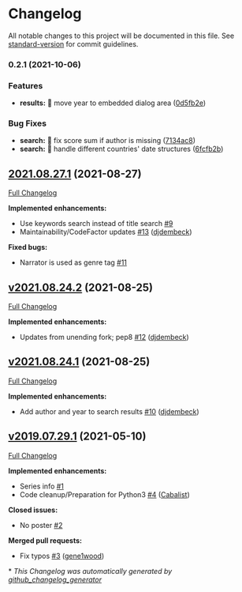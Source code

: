 # Changelog

All notable changes to this project will be documented in this file. See [standard-version](https://github.com/conventional-changelog/standard-version) for commit guidelines.

### 0.2.1 (2021-10-06)


### Features

* **results:** :lipstick: move year to embedded dialog area ([0d5fb2e](https://github.com/seanap/Audiobooks.bundle/commit/0d5fb2edb4990e581ce087600a648f6ebf1aba70))


### Bug Fixes

* **search:** :bug: fix score sum if author is missing ([7134ac8](https://github.com/seanap/Audiobooks.bundle/commit/7134ac8558d620242dd97bee48707f2c2b4cc7fe))
* **search:** :bug: handle different countries' date structures ([6fcfb2b](https://github.com/seanap/Audiobooks.bundle/commit/6fcfb2b4677cf171474e8789a1c98bada88774ea))

## [2021.08.27.1](https://github.com/seanap/Audiobooks.bundle/tree/2021.08.27.1) (2021-08-27)

[Full Changelog](https://github.com/seanap/Audiobooks.bundle/compare/v2021.08.24.2...2021.08.27.1)

**Implemented enhancements:**

- Use keywords search instead of title search [\#9](https://github.com/seanap/Audiobooks.bundle/issues/9)
- Maintainability/CodeFactor updates [\#13](https://github.com/seanap/Audiobooks.bundle/pull/13) ([djdembeck](https://github.com/djdembeck))

**Fixed bugs:**

- Narrator is used as genre tag [\#11](https://github.com/seanap/Audiobooks.bundle/issues/11)

## [v2021.08.24.2](https://github.com/seanap/Audiobooks.bundle/tree/v2021.08.24.2) (2021-08-25)

[Full Changelog](https://github.com/seanap/Audiobooks.bundle/compare/v2021.08.24.1...v2021.08.24.2)

**Implemented enhancements:**

- Updates from unending fork; pep8 [\#12](https://github.com/seanap/Audiobooks.bundle/pull/12) ([djdembeck](https://github.com/djdembeck))

## [v2021.08.24.1](https://github.com/seanap/Audiobooks.bundle/tree/v2021.08.24.1) (2021-08-25)

[Full Changelog](https://github.com/seanap/Audiobooks.bundle/compare/v2019.07.29.1...v2021.08.24.1)

**Implemented enhancements:**

- Add author and year to search results [\#10](https://github.com/seanap/Audiobooks.bundle/pull/10) ([djdembeck](https://github.com/djdembeck))

## [v2019.07.29.1](https://github.com/seanap/Audiobooks.bundle/tree/v2019.07.29.1) (2021-05-10)

[Full Changelog](https://github.com/seanap/Audiobooks.bundle/compare/dfb7a67fe342ef85aa8b8866125bc00570a5e53a...v2019.07.29.1)

**Implemented enhancements:**

- Series info [\#1](https://github.com/seanap/Audiobooks.bundle/issues/1)
- Code cleanup/Preparation for Python3 [\#4](https://github.com/seanap/Audiobooks.bundle/pull/4) ([Cabalist](https://github.com/Cabalist))

**Closed issues:**

- No poster [\#2](https://github.com/seanap/Audiobooks.bundle/issues/2)

**Merged pull requests:**

- Fix typos [\#3](https://github.com/seanap/Audiobooks.bundle/pull/3) ([gene1wood](https://github.com/gene1wood))



\* *This Changelog was automatically generated by [github_changelog_generator](https://github.com/github-changelog-generator/github-changelog-generator)*
